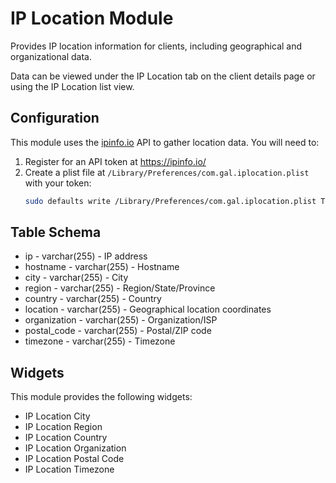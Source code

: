 IP Location Module
==============

Provides IP location information for clients, including geographical and organizational data.

Data can be viewed under the IP Location tab on the client details page or using the IP Location list view.

Configuration
---
This module uses the [ipinfo.io](https://ipinfo.io/) API to gather location data. You will need to:

1. Register for an API token at https://ipinfo.io/
2. Create a plist file at `/Library/Preferences/com.gal.iplocation.plist` with your token:
   ```bash
   sudo defaults write /Library/Preferences/com.gal.iplocation.plist Token "your_token_here"
   ```

Table Schema
---

* ip - varchar(255) - IP address
* hostname - varchar(255) - Hostname
* city - varchar(255) - City
* region - varchar(255) - Region/State/Province
* country - varchar(255) - Country
* location - varchar(255) - Geographical location coordinates
* organization - varchar(255) - Organization/ISP
* postal_code - varchar(255) - Postal/ZIP code
* timezone - varchar(255) - Timezone

Widgets
---
This module provides the following widgets:

* IP Location City
* IP Location Region
* IP Location Country
* IP Location Organization
* IP Location Postal Code
* IP Location Timezone
